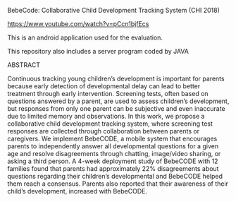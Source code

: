 BebeCode: Collaborative Child Development Tracking System (CHI 2018)


https://www.youtube.com/watch?v=pCcn1bjfEcs



This is an android application used for the evaluation.

This repository also includes a server program coded by JAVA


ABSTRACT

Continuous tracking young children’s development is important
for parents because early detection of developmental delay
can lead to better treatment through early intervention. Screening
tests, often based on questions answered by a parent, are
used to assess children’s development, but responses from
only one parent can be subjective and even inaccurate due
to limited memory and observations. In this work, we propose
a collaborative child development tracking system, where
screening test responses are collected through collaboration
between parents or caregivers. We implement BebeCODE,
a mobile system that encourages parents to independently
answer all developmental questions for a given age and resolve
disagreements through chatting, image/video sharing, or
asking a third person. A 4-week deployment study of BebeCODE
with 12 families found that parents had approximately
22% disagreements about questions regarding their children’s
developmental and BebeCODE helped them reach a consensus.
Parents also reported that their awareness of their child’s
development, increased with BebeCODE.
